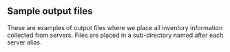 ## Sample output files

These are examples of output files where we place all inventory information collected from servers. Files are placed in a sub-directory named after each server alias.
